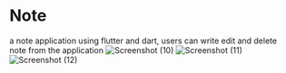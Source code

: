 # Note
a note application using flutter and dart, users can write edit and delete note from the application 
![Screenshot (10)](https://user-images.githubusercontent.com/100732124/192087014-03cec7a2-d241-4464-8bd7-059d27635c02.png)
![Screenshot (11)](https://user-images.githubusercontent.com/100732124/192087016-62e6ba7b-2249-4948-ad17-78a1a390e266.png)
![Screenshot (12)](https://user-images.githubusercontent.com/100732124/192087018-76f55398-658d-4fc5-9c12-e2f598bf9d62.png)
